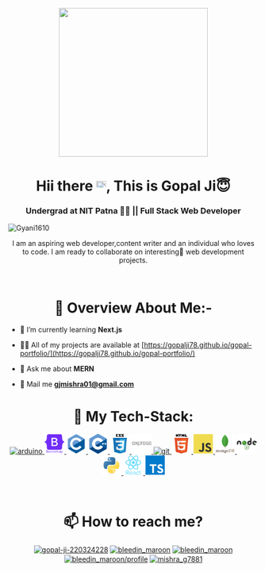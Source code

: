 
<a href="#"><p align="center" ><img width="300px" height="300px" src="https://t3.ftcdn.net/jpg/06/01/17/18/360_F_601171862_l7yZ0wujj8o2SowiKTUsfLEEx8KunYNd.jpg" height="175px"/></p></a>

<h1 align="center">Hii there <img width="20" height="20" src="https://raw.githubusercontent.com/iampavangandhi/iampavangandhi/master/gifs/Hi.gif">, This is Gopal Ji😇</h1>
<h3 align="center">Undergrad at NIT Patna 👩‍🎓 || Full Stack Web Developer</h3>
<p align="left"> <img src="https://komarev.com/ghpvc/?username=Gyani1610" alt="Gyani1610" /> </p>


<p align="center">I am an aspiring web developer,content writer and an individual who loves to code. I am ready to collaborate on interesting🤩 web development projects. </p>

<br>

<h1 align="center">🧾 Overview About Me:-</h1>

- 🌱 I’m currently learning **Next.js**

- 👨‍💻 All of my projects are available at [https://gopalji78.github.io/gopal-portfolio/](https://gopalji78.github.io/gopal-portfolio/)

- 💬 Ask me about **MERN**

- 📧 Mail me **gjmishra01@gmail.com**


<h1 align="center">🏅 My Tech-Stack:</h1>
<p align="center">  
    <p align="center"> <a href="https://www.arduino.cc/" target="_blank" rel="noreferrer"> <img src="https://cdn.worldvectorlogo.com/logos/arduino-1.svg" alt="arduino" width="40" height="40"/> </a> <a href="https://getbootstrap.com" target="_blank" rel="noreferrer"> <img src="https://raw.githubusercontent.com/devicons/devicon/master/icons/bootstrap/bootstrap-plain-wordmark.svg" alt="bootstrap" width="40" height="40"/> </a> <a href="https://www.cprogramming.com/" target="_blank" rel="noreferrer"> <img src="https://raw.githubusercontent.com/devicons/devicon/master/icons/c/c-original.svg" alt="c" width="40" height="40"/> </a> <a href="https://www.w3schools.com/cpp/" target="_blank" rel="noreferrer"> <img src="https://raw.githubusercontent.com/devicons/devicon/master/icons/cplusplus/cplusplus-original.svg" alt="cplusplus" width="40" height="40"/> </a> <a href="https://www.w3schools.com/css/" target="_blank" rel="noreferrer"> <img src="https://raw.githubusercontent.com/devicons/devicon/master/icons/css3/css3-original-wordmark.svg" alt="css3" width="40" height="40"/> </a> <a href="https://expressjs.com" target="_blank" rel="noreferrer"> <img src="https://raw.githubusercontent.com/devicons/devicon/master/icons/express/express-original-wordmark.svg" alt="express" width="40" height="40"/> </a> <a href="https://git-scm.com/" target="_blank" rel="noreferrer"> <img src="https://www.vectorlogo.zone/logos/git-scm/git-scm-icon.svg" alt="git" width="40" height="40"/> </a> <a href="https://www.w3.org/html/" target="_blank" rel="noreferrer"> <img src="https://raw.githubusercontent.com/devicons/devicon/master/icons/html5/html5-original-wordmark.svg" alt="html5" width="40" height="40"/> </a> <a href="https://developer.mozilla.org/en-US/docs/Web/JavaScript" target="_blank" rel="noreferrer"> <img src="https://raw.githubusercontent.com/devicons/devicon/master/icons/javascript/javascript-original.svg" alt="javascript" width="40" height="40"/> </a> <a href="https://www.mongodb.com/" target="_blank" rel="noreferrer"> <img src="https://raw.githubusercontent.com/devicons/devicon/master/icons/mongodb/mongodb-original-wordmark.svg" alt="mongodb" width="40" height="40"/> </a> <a href="https://nodejs.org" target="_blank" rel="noreferrer"> <img src="https://raw.githubusercontent.com/devicons/devicon/master/icons/nodejs/nodejs-original-wordmark.svg" alt="nodejs" width="40" height="40"/> </a> <a href="https://www.python.org" target="_blank" rel="noreferrer"> <img src="https://raw.githubusercontent.com/devicons/devicon/master/icons/python/python-original.svg" alt="python" width="40" height="40"/> </a> <a href="https://reactjs.org/" target="_blank" rel="noreferrer"> <img src="https://raw.githubusercontent.com/devicons/devicon/master/icons/react/react-original-wordmark.svg" alt="react" width="40" height="40"/> </a> <a href="https://www.typescriptlang.org/" target="_blank" rel="noreferrer"> <img src="https://raw.githubusercontent.com/devicons/devicon/master/icons/typescript/typescript-original.svg" alt="typescript" width="40" height="40"/> </a> </p>

<br/>


<h1 align="center"> 📫 How to reach me?</h1>
<p align="center">
<a href="https://linkedin.com/in/gopal-ji-220324228" target="blank"><img align="center" src="https://raw.githubusercontent.com/rahuldkjain/github-profile-readme-generator/master/src/images/icons/Social/linked-in-alt.svg" alt="gopal-ji-220324228" height="30" width="40" /></a>
<a href="https://codeforces.com/profile/bleedin_maroon" target="blank"><img align="center" src="https://raw.githubusercontent.com/rahuldkjain/github-profile-readme-generator/master/src/images/icons/Social/codeforces.svg" alt="bleedin_maroon" height="30" width="40" /></a>
<a href="https://www.leetcode.com/bleedin_maroon" target="blank"><img align="center" src="https://raw.githubusercontent.com/rahuldkjain/github-profile-readme-generator/master/src/images/icons/Social/leet-code.svg" alt="bleedin_maroon" height="30" width="40" /></a>
<a href="https://auth.geeksforgeeks.org/user/bleedin_maroon/profile" target="blank"><img align="center" src="https://raw.githubusercontent.com/rahuldkjain/github-profile-readme-generator/master/src/images/icons/Social/geeks-for-geeks.svg" alt="bleedin_maroon/profile" height="30" width="40" /></a>
<a href="https://www.codechef.com/users/mishra_g7881" target="blank"><img align="center" src="https://cdn.jsdelivr.net/npm/simple-icons@3.1.0/icons/codechef.svg" alt="mishra_g7881" height="30" width="40" /></a>
</p>
<br>
